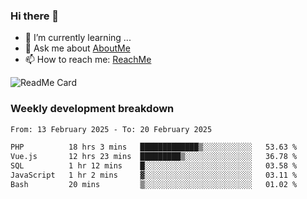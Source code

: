 ### Hi there 👋

- 🌱 I’m currently learning ...
- 💬 Ask me about [AboutMe](https://www.itzcy.com/about)
- 📫 How to reach me: [ReachMe](https://www.itzcy.com/about)

![ReadMe Card](https://github-readme-stats-ten-gilt.vercel.app/api?username=SuperChenYun&show_icons=true&title_color=fff&icon_color=79ff97&text_color=9f9f9f&bg_color=151515&hide_border=true)

### Weekly development breakdown
<!--START_SECTION:waka-->

```txt
From: 13 February 2025 - To: 20 February 2025

PHP          18 hrs 3 mins   █████████████▒░░░░░░░░░░░   53.63 %
Vue.js       12 hrs 23 mins  █████████▒░░░░░░░░░░░░░░░   36.78 %
SQL          1 hr 12 mins    █░░░░░░░░░░░░░░░░░░░░░░░░   03.58 %
JavaScript   1 hr 2 mins     ▓░░░░░░░░░░░░░░░░░░░░░░░░   03.11 %
Bash         20 mins         ▒░░░░░░░░░░░░░░░░░░░░░░░░   01.02 %
```

<!--END_SECTION:waka-->

